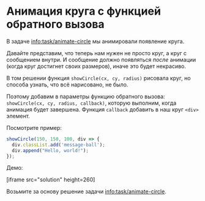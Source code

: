 
# Анимация круга с функцией обратного вызова

В задаче <info:task/animate-circle> мы анимировали появление круга.

Давайте представим, что теперь нам нужен не просто круг, а круг с сообщением внутри. И сообщение должно появляться *после* анимации (когда круг достигнет своих размеров), иначе это будет некрасиво.

В том решении функция `showCircle(cx, cy, radius)` рисовала круг, но способа узнать, что всё нарисовано, не было.

Поэтому добавим в параметры функцию обратного вызова: `showCircle(cx, cy, radius, callback)`, которую выполним, когда анимация будет завершена. Функция `callback` добавить в наш круг `<div>` элемент.

Посмотрите пример:

```js
showCircle(150, 150, 100, div => {
  div.classList.add('message-ball');
  div.append("Hello, world!");
});
```

Демо:

[iframe src="solution" height=260]

Возьмите за основу решение задачи <info:task/animate-circle>.
